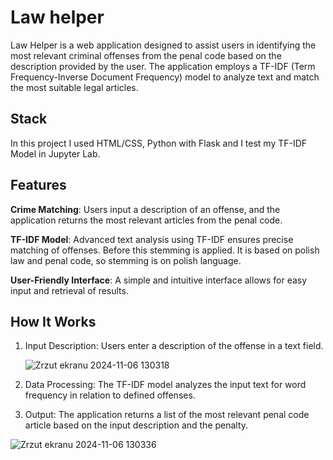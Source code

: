 # Law helper
Law Helper is a web application designed to assist users in identifying the most relevant criminal offenses
from the penal code based on the description provided by the user. The application employs a TF-IDF (Term Frequency-Inverse Document Frequency)
model to analyze text and match the most suitable legal articles.

## Stack
In this project I used HTML/CSS, Python with Flask and I test my TF-IDF Model in Jupyter Lab.

## Features
**Crime Matching**: Users input a description of an offense, and the application returns the most relevant articles from the penal code.

**TF-IDF Model**: Advanced text analysis using TF-IDF ensures precise matching of offenses. Before this stemming is applied. It is based on polish law and penal code, so stemming is on polish language.

**User-Friendly Interface**: A simple and intuitive interface allows for easy input and retrieval of results.

## How It Works
1. Input Description: Users enter a description of the offense in a text field.

   ![Zrzut ekranu 2024-11-06 130318](https://github.com/user-attachments/assets/eff61b84-1ed7-434e-a330-b92a263a83cb)

2. Data Processing: The TF-IDF model analyzes the input text for word frequency in relation to defined offenses.


3. Output: The application returns a list of the most relevant penal code article based on the input description and the penalty.

  ![Zrzut ekranu 2024-11-06 130336](https://github.com/user-attachments/assets/9717991d-65d4-45e8-b619-64c5a9fa2450)

   
